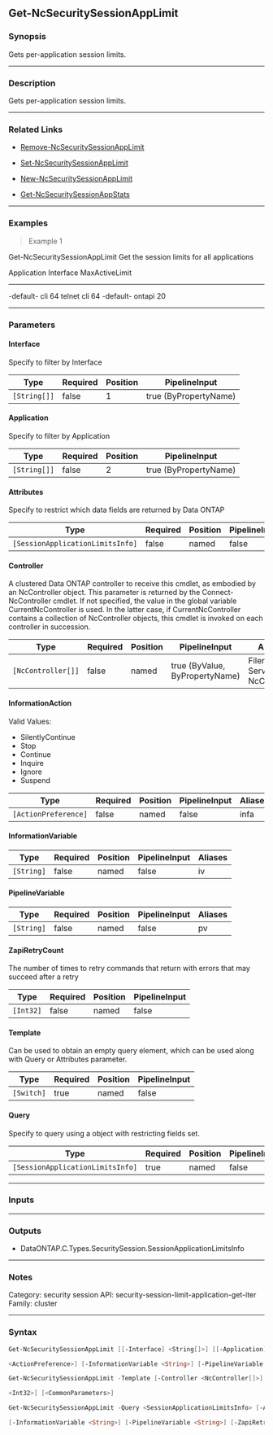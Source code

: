 Get-NcSecuritySessionAppLimit
-----------------------------

### Synopsis
Gets per-application session limits.

---

### Description

Gets per-application session limits.

---

### Related Links
* [Remove-NcSecuritySessionAppLimit](Remove-NcSecuritySessionAppLimit)

* [Set-NcSecuritySessionAppLimit](Set-NcSecuritySessionAppLimit)

* [New-NcSecuritySessionAppLimit](New-NcSecuritySessionAppLimit)

* [Get-NcSecuritySessionAppStats](Get-NcSecuritySessionAppStats)

---

### Examples
> Example 1

Get-NcSecuritySessionAppLimit
Get the session limits for all applications

Application                                                         Interface                            MaxActiveLimit
-----------                                                         ---------                            --------------
-default-                                                           cli                                              64
telnet                                                              cli                                              64
-default-                                                           ontapi                                           20

---

### Parameters
#### **Interface**
Specify to filter by Interface

|Type        |Required|Position|PipelineInput        |
|------------|--------|--------|---------------------|
|`[String[]]`|false   |1       |true (ByPropertyName)|

#### **Application**
Specify to filter by Application

|Type        |Required|Position|PipelineInput        |
|------------|--------|--------|---------------------|
|`[String[]]`|false   |2       |true (ByPropertyName)|

#### **Attributes**
Specify to restrict which data fields are returned by Data ONTAP

|Type                            |Required|Position|PipelineInput|
|--------------------------------|--------|--------|-------------|
|`[SessionApplicationLimitsInfo]`|false   |named   |false        |

#### **Controller**
A clustered Data ONTAP controller to receive this cmdlet, as embodied by an NcController object.  This parameter is returned by the Connect-NcController cmdlet.  If not specified, the value in the global variable CurrentNcController is used.  In the latter case, if CurrentNcController contains a collection of NcController objects, this cmdlet is invoked on each controller in succession.

|Type              |Required|Position|PipelineInput                 |Aliases                          |
|------------------|--------|--------|------------------------------|---------------------------------|
|`[NcController[]]`|false   |named   |true (ByValue, ByPropertyName)|Filer<br/>Server<br/>NcController|

#### **InformationAction**

Valid Values:

* SilentlyContinue
* Stop
* Continue
* Inquire
* Ignore
* Suspend

|Type                |Required|Position|PipelineInput|Aliases|
|--------------------|--------|--------|-------------|-------|
|`[ActionPreference]`|false   |named   |false        |infa   |

#### **InformationVariable**

|Type      |Required|Position|PipelineInput|Aliases|
|----------|--------|--------|-------------|-------|
|`[String]`|false   |named   |false        |iv     |

#### **PipelineVariable**

|Type      |Required|Position|PipelineInput|Aliases|
|----------|--------|--------|-------------|-------|
|`[String]`|false   |named   |false        |pv     |

#### **ZapiRetryCount**
The number of times to retry commands that return with errors that may succeed after a retry

|Type     |Required|Position|PipelineInput|
|---------|--------|--------|-------------|
|`[Int32]`|false   |named   |false        |

#### **Template**
Can be used to obtain an empty query element, which can be used along with Query or Attributes parameter.

|Type      |Required|Position|PipelineInput|
|----------|--------|--------|-------------|
|`[Switch]`|true    |named   |false        |

#### **Query**
Specify to query using a object with restricting fields set.

|Type                            |Required|Position|PipelineInput|
|--------------------------------|--------|--------|-------------|
|`[SessionApplicationLimitsInfo]`|true    |named   |false        |

---

### Inputs

---

### Outputs
* DataONTAP.C.Types.SecuritySession.SessionApplicationLimitsInfo

---

### Notes
Category: security session
API: security-session-limit-application-get-iter
Family: cluster

---

### Syntax
```PowerShell
Get-NcSecuritySessionAppLimit [[-Interface] <String[]>] [[-Application] <String[]>] [-Attributes <SessionApplicationLimitsInfo>] [-Controller <NcController[]>] [-InformationAction 
```
```PowerShell
<ActionPreference>] [-InformationVariable <String>] [-PipelineVariable <String>] [-ZapiRetryCount <Int32>] [<CommonParameters>]
```
```PowerShell
Get-NcSecuritySessionAppLimit -Template [-Controller <NcController[]>] [-InformationAction <ActionPreference>] [-InformationVariable <String>] [-PipelineVariable <String>] [-ZapiRetryCount 
```
```PowerShell
<Int32>] [<CommonParameters>]
```
```PowerShell
Get-NcSecuritySessionAppLimit -Query <SessionApplicationLimitsInfo> [-Attributes <SessionApplicationLimitsInfo>] [-Controller <NcController[]>] [-InformationAction <ActionPreference>] 
```
```PowerShell
[-InformationVariable <String>] [-PipelineVariable <String>] [-ZapiRetryCount <Int32>] [<CommonParameters>]
```
